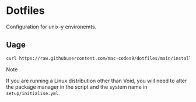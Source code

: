 # Dotfiles

Configuration for unix-y environemts.

## Uage

``` sh
curl https://raw.githubusercontent.com/mac-codes9/dotfiles/main/install.sh | sh
```
> [!NOTE]
> If you are running a Linux distribution other than Void, you will need to alter the package manager in the script and the system name in `setup/initialise.yml`.

